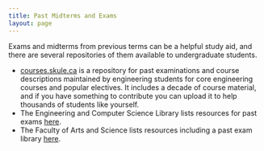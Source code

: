 ```yaml
---
title: Past Midterms and Exams
layout: page
---
```


<p>Exams and midterms from previous terms can be a helpful study aid, and there are several repositories of them available to undergraduate students.</p>
<ul>
    <li><a href="http://courses.skule.ca/">courses.skule.ca</a> is a repository for past examinations and course descriptions maintained by engineering students for core engineering courses and popular electives. It includes a decade of course material, and if you have something to contribute you can upload it to help thousands of students like yourself.</li>
    <li>The Engineering and Computer Science Library lists resources for past exams <a href="https://engineering.library.utoronto.ca/past-exams">here</a>.</li>
    <li>The Faculty of Arts and Science lists resources including a past exam library <a href="http://www.artsci.utoronto.ca/current/exams/">here</a>.</li>
</ul>